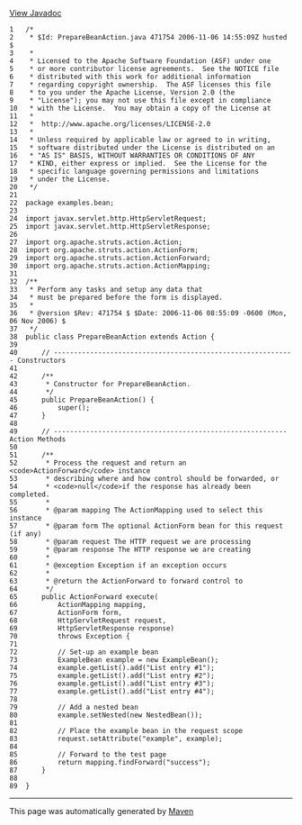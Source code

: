 [View Javadoc](../../../apidocs/examples/bean/PrepareBeanAction.html.md)


    1   /*
    2    * $Id: PrepareBeanAction.java 471754 2006-11-06 14:55:09Z husted $
    3    *
    4    * Licensed to the Apache Software Foundation (ASF) under one
    5    * or more contributor license agreements.  See the NOTICE file
    6    * distributed with this work for additional information
    7    * regarding copyright ownership.  The ASF licenses this file
    8    * to you under the Apache License, Version 2.0 (the
    9    * "License"); you may not use this file except in compliance
    10   * with the License.  You may obtain a copy of the License at
    11   *
    12   *  http://www.apache.org/licenses/LICENSE-2.0
    13   *
    14   * Unless required by applicable law or agreed to in writing,
    15   * software distributed under the License is distributed on an
    16   * "AS IS" BASIS, WITHOUT WARRANTIES OR CONDITIONS OF ANY
    17   * KIND, either express or implied.  See the License for the
    18   * specific language governing permissions and limitations
    19   * under the License.
    20   */
    21  
    22  package examples.bean;
    23  
    24  import javax.servlet.http.HttpServletRequest;
    25  import javax.servlet.http.HttpServletResponse;
    26  
    27  import org.apache.struts.action.Action;
    28  import org.apache.struts.action.ActionForm;
    29  import org.apache.struts.action.ActionForward;
    30  import org.apache.struts.action.ActionMapping;
    31  
    32  /**
    33   * Perform any tasks and setup any data that
    34   * must be prepared before the form is displayed.
    35   *
    36   * @version $Rev: 471754 $ $Date: 2006-11-06 08:55:09 -0600 (Mon, 06 Nov 2006) $
    37   */
    38  public class PrepareBeanAction extends Action {
    39  
    40      // ------------------------------------------------------------ Constructors
    41  
    42      /**
    43       * Constructor for PrepareBeanAction.
    44       */
    45      public PrepareBeanAction() {
    46          super();
    47      }
    48  
    49      // ---------------------------------------------------------- Action Methods
    50  
    51      /**
    52       * Process the request and return an <code>ActionForward</code> instance
    53       * describing where and how control should be forwarded, or
    54       * <code>null</code>if the response has already been completed.
    55       *
    56       * @param mapping The ActionMapping used to select this instance
    57       * @param form The optional ActionForm bean for this request (if any)
    58       * @param request The HTTP request we are processing
    59       * @param response The HTTP response we are creating
    60       *
    61       * @exception Exception if an exception occurs
    62       *
    63       * @return the ActionForward to forward control to
    64       */
    65      public ActionForward execute(
    66          ActionMapping mapping,
    67          ActionForm form,
    68          HttpServletRequest request,
    69          HttpServletResponse response)
    70          throws Exception {
    71  
    72          // Set-up an example bean
    73          ExampleBean example = new ExampleBean();
    74          example.getList().add("List entry #1");
    75          example.getList().add("List entry #2");
    76          example.getList().add("List entry #3");
    77          example.getList().add("List entry #4");
    78  
    79          // Add a nested bean
    80          example.setNested(new NestedBean());
    81  
    82          // Place the example bean in the request scope
    83          request.setAttribute("example", example);
    84  
    85          // Forward to the test page
    86          return mapping.findForward("success");
    87      }
    88  
    89  }

------------------------------------------------------------------------

This page was automatically generated by [Maven](http://maven.apache.org/)
